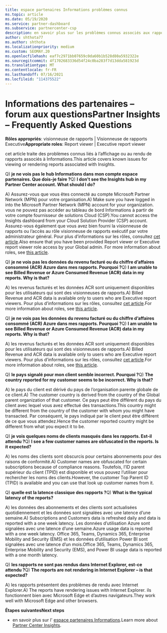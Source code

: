 ```yaml
---
title: espace partenaires Informations problèmes connus
ms.topic: article
ms.date: 05/19/2020
ms.service: partner-dashboard
ms.subservice: partnercenter-csp
description: en savoir plus sur les problèmes connus associés aux rapports de Informations de l’espace partenaires (PCI). Les informations peuvent inclure des problèmes de rendu connus ou des limitations de rapports.
author: shthota77
ms.author: shthota
ms.localizationpriority: medium
ms.custom: SEOMAY.20
ms.openlocfilehash: eaf7c2971bb07659c0da60b1b528d80a5932322e
ms.sourcegitcommit: 4f1702683336d54f24c0ba283f7d13dda581923d
ms.translationtype: MT
ms.contentlocale: fr-FR
ms.lasthandoff: 07/16/2021
ms.locfileid: "114375522"
---
```

# <a name="partner-insights--frequently-asked-questions"></a><span data-ttu-id="0d3d2-104">Informations des partenaires – forum aux questions</span><span class="sxs-lookup"><span data-stu-id="0d3d2-104">Partner Insights – Frequently Asked Questions</span></span>

<span data-ttu-id="0d3d2-105">**Rôles appropriés**: visionneuse de rapports | Visionneuse de rapports Executive</span><span class="sxs-lookup"><span data-stu-id="0d3d2-105">**Appropriate roles**: Report viewer | Executive report viewer</span></span>

<span data-ttu-id="0d3d2-106">cet article traite des problèmes connus liés à l’affichage ou au rendu de rapports associés à Informations.</span><span class="sxs-lookup"><span data-stu-id="0d3d2-106">This article covers known issues for viewing or rendering reports associated with Insights.</span></span>

<span data-ttu-id="0d3d2-107">Q) **je ne vois pas le hub Informations dans mon compte espace partenaires. Que dois-je faire ?**</span><span class="sxs-lookup"><span data-stu-id="0d3d2-107">Q) **I don't see the Insights hub in my Partner Center account. What should I do?**</span></span>

<span data-ttu-id="0d3d2-108">A) Assurez-vous que vous êtes connecté au compte Microsoft Partner Network (MPN) pour votre organisation.</span><span class="sxs-lookup"><span data-stu-id="0d3d2-108">A) Make sure you have logged in into the Microsoft Partner Network (MPN) account for your organization.</span></span> <span data-ttu-id="0d3d2-109">vous ne pouvez pas accéder au tableau de bord Informations à partir de votre compte fournisseur de solutions Cloud (CSP).</span><span class="sxs-lookup"><span data-stu-id="0d3d2-109">You cannot access the Insights dashboard from your Cloud Solution Provider (CSP) account.</span></span> <span data-ttu-id="0d3d2-110">Assurez-vous également que vous avez bien fourni la visionneuse de rapports ou l’accès au rôle visionneuse de rapports exécutif par votre administrateur général.  Pour plus d’informations sur les rôles, consultez [cet article](./insights-roles.md).</span><span class="sxs-lookup"><span data-stu-id="0d3d2-110">Also ensure that you have been provided Report viewer or Executive report viewer role access by your Global admin.  For more information about roles, see [this article](./insights-roles.md).</span></span>

<span data-ttu-id="0d3d2-111">Q) **je ne vois pas les données du revenu facturé ou du chiffre d’affaires consommé (ACR) Azure dans mes rapports. Pourquoi ?**</span><span class="sxs-lookup"><span data-stu-id="0d3d2-111">Q) **I am unable to see Billed Revenue or Azure Consumed Revenue (ACR) data in my reports. Why is that?**</span></span>

<span data-ttu-id="0d3d2-112">A) les revenus facturés et les données ACR sont uniquement disponibles pour les utilisateurs qui sont des visionneuses de rapports.</span><span class="sxs-lookup"><span data-stu-id="0d3d2-112">A) Billed Revenue and ACR data is available only to users who are Executive report viewers.</span></span>  <span data-ttu-id="0d3d2-113">Pour plus d’informations sur les rôles, consultez [cet article](./insights-roles.md).</span><span class="sxs-lookup"><span data-stu-id="0d3d2-113">For more information about roles, see [this article](./insights-roles.md).</span></span>

<span data-ttu-id="0d3d2-114">Q) **je ne vois pas les données du revenu facturé ou du chiffre d’affaires consommé (ACR) Azure dans mes rapports. Pourquoi ?**</span><span class="sxs-lookup"><span data-stu-id="0d3d2-114">Q) **I am unable to see Billed Revenue or Azure Consumed Revenue (ACR) data in my reports. Why is that?**</span></span>

<span data-ttu-id="0d3d2-115">A) les revenus facturés et les données ACR sont uniquement disponibles pour les utilisateurs qui sont des visionneuses de rapports.</span><span class="sxs-lookup"><span data-stu-id="0d3d2-115">A) Billed Revenue and ACR data is available only to users who are Executive report viewers.</span></span> <span data-ttu-id="0d3d2-116">Pour plus d’informations sur les rôles, consultez [cet article](./insights-roles.md).</span><span class="sxs-lookup"><span data-stu-id="0d3d2-116">For more information about roles, see [this article](./insights-roles.md).</span></span>

<span data-ttu-id="0d3d2-117">Q) **le pays signalé pour mon client semble incorrect. Pourquoi ?**</span><span class="sxs-lookup"><span data-stu-id="0d3d2-117">Q) **The country reported for my customer seems to be incorrect. Why is that?**</span></span>

<span data-ttu-id="0d3d2-118">A) le pays du client est dérivé du pays de l’organisation parente globale de ce client.</span><span class="sxs-lookup"><span data-stu-id="0d3d2-118">A) The customer country is derived from the country of the Global parent organization of that customer.</span></span> <span data-ttu-id="0d3d2-119">Ce pays peut être différent du pays du client avec lequel vous avez effectué des transactions.</span><span class="sxs-lookup"><span data-stu-id="0d3d2-119">This country might be different from the country of the customer with whom you might have transacted.</span></span> <span data-ttu-id="0d3d2-120">Par conséquent, le pays indiqué par le client peut être différent de ce que vous attendez.</span><span class="sxs-lookup"><span data-stu-id="0d3d2-120">Hence the customer reported country might be different from what you expect it to be.</span></span>

<span data-ttu-id="0d3d2-121">Q) **je vois quelques noms de clients masqués dans les rapports. Est-il attendu ?**</span><span class="sxs-lookup"><span data-stu-id="0d3d2-121">Q) **I see a few customer names are obfuscated in the reports. Is it expected?**</span></span>

<span data-ttu-id="0d3d2-122">A) les noms des clients sont obscurcis pour certains abonnements pour des raisons de conformité.</span><span class="sxs-lookup"><span data-stu-id="0d3d2-122">A) Customer names are obfuscated for certain subscriptions because of compliance reasons.</span></span> <span data-ttu-id="0d3d2-123">Toutefois, l’ID parent supérieur du client (TPID) est disponible et vous pouvez l’utiliser pour rechercher les noms des clients.</span><span class="sxs-lookup"><span data-stu-id="0d3d2-123">However, the customer Top Parent ID (TPID) is available and you can use that look up customer names from it.</span></span>

<span data-ttu-id="0d3d2-124">Q) **quelle est la latence classique des rapports ?**</span><span class="sxs-lookup"><span data-stu-id="0d3d2-124">Q) **What is the typical latency of the reports?**</span></span>

<span data-ttu-id="0d3d2-125">A) les données des abonnements et des clients sont actualisées quotidiennement et les données sont signalées avec une latence d’une semaine.</span><span class="sxs-lookup"><span data-stu-id="0d3d2-125">A) Subscriptions and Customers data is refreshed daily and data is reported with a one week latency.</span></span> <span data-ttu-id="0d3d2-126">Les données d’utilisation Azure sont signalées avec une latence d’une semaine.</span><span class="sxs-lookup"><span data-stu-id="0d3d2-126">Azure usage data is reported with a one week latency.</span></span> <span data-ttu-id="0d3d2-127">Office 365, Teams, Dynamics 365, Enterprise Mobility and Security (EMS) et les données d’utilisation Power BI sont signalées avec une latence d’un mois.</span><span class="sxs-lookup"><span data-stu-id="0d3d2-127">Office 365, Teams, Dynamics 365, Enterprise Mobility and Security (EMS), and Power BI usage data is reported with a one month latency.</span></span>

<span data-ttu-id="0d3d2-128">Q) **les rapports ne sont pas rendus dans Internet Explorer, est-ce attendu ?**</span><span class="sxs-lookup"><span data-stu-id="0d3d2-128">Q) **The reports are not rendering in Internet Explorer – is that expected?**</span></span>

<span data-ttu-id="0d3d2-129">A) les rapports présentent des problèmes de rendu avec Internet Explorer.</span><span class="sxs-lookup"><span data-stu-id="0d3d2-129">A)  The reports have rendering issues with Internet Explorer.</span></span> <span data-ttu-id="0d3d2-130">ils fonctionnent bien avec Microsoft Edge et d’autres navigateurs.</span><span class="sxs-lookup"><span data-stu-id="0d3d2-130">They work well with Microsoft Edge and other browsers.</span></span>

<span data-ttu-id="0d3d2-131">**Étapes suivantes**</span><span class="sxs-lookup"><span data-stu-id="0d3d2-131">**Next steps**</span></span>

- <span data-ttu-id="0d3d2-132">en savoir plus sur l' [espace partenaires Informations](partner-center-insights.md).</span><span class="sxs-lookup"><span data-stu-id="0d3d2-132">Learn more about [Partner Center Insights](partner-center-insights.md).</span></span>